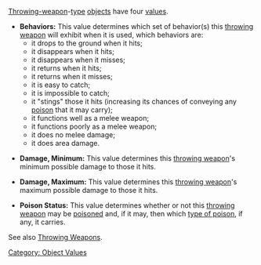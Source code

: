 [Throwing-weapon](:Category:_Throwing_Weapons.md "wikilink")-[type](:Category:_Object_Types.md "wikilink")
[objects](:Category:_Objects.md "wikilink") have four
[values](:Category:_Object_Values.md "wikilink").

-   **Behaviors:** This value determines which set of behavior(s) this
    [throwing weapon](:Category:_Throwing_Weapons.md "wikilink") will
    exhibit when it is used, which behaviors are:
    -   it drops to the ground when it hits;
    -   it disappears when it hits;
    -   it disappears when it misses;
    -   it returns when it hits;
    -   it returns when it misses;
    -   it is easy to catch;
    -   it is impossible to catch;
    -   it "stings" those it hits (increasing its chances of conveying
        any [poison](:Category:_Poisons.md "wikilink") that it may
        carry);
    -   it functions well as a melee weapon;
    -   it functions poorly as a melee weapon;
    -   it does no melee damage;
    -   it does area damage.

<!-- -->

-   **Damage, Minimum:** This value determines this [throwing
    weapon](:Category:_Throwing_Weapons.md "wikilink")'s minimum
    possible damage to those it hits.

<!-- -->

-   **Damage, Maximum:** This value determines this [throwing
    weapon](:Category:_Throwing_Weapons.md "wikilink")'s maximum
    possible damage to those it hits.

<!-- -->

-   **Poison Status:** This value determines whether or not this
    [throwing weapon](:Category:_Throwing_Weapons.md "wikilink") may be
    [poisoned](Poison_(command).md "wikilink") and, if it may, then
    which [type of poison](:Category:_Poisons.md "wikilink"), if any, it
    carries.

See also [Throwing Weapons](:Category:_Throwing_Weapons.md "wikilink").

[Category: Object Values](Category:_Object_Values "wikilink")
